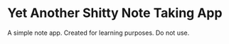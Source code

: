 # Yet Another Shitty Note Taking App

A simple note app. Created for learning purposes. Do not use.

